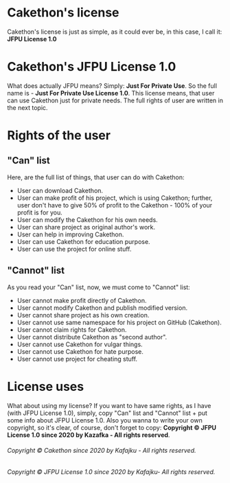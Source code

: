 # Cakethon's license

Cakethon's license is just as simple, as it could ever be, in this case, I call it: **JFPU License 1.0**

# Cakethon's JFPU License 1.0

What does actually JFPU means? Simply: **Just For Private Use**.
So the full name is - **Just For Private Use License 1.0**.
This license means, that user can use Cakethon just for private needs.
The full rights of user are written in the next topic.

# Rights of the user

## "Can" list

Here, are the full list of things, that user can do with Cakethon:
- User can download Cakethon.
- User can make profit of his project, which is using Cakethon; further, user don't have to give 50% of profit to the Cakethon - 100%
of your profit is for you.
- User can modify the Cakethon for his own needs.
- User can share project as original author's work.
- User can help in improving Cakethon.
- User can use Cakethon for education purpose.
- User can use the project for online stuff.

## "Cannot" list

As you read your "Can" list, now, we must come to "Cannot" list:
- User cannot make profit directly of Cakethon.
- User cannot modify Cakethon and publish modified version.
- User cannot share project as his own creation.
- User cannot use same namespace for his project on GitHub (Cakethon).
- User cannot claim rights for Cakethon.
- User cannot distribute Cakethon as "second author".
- User cannot use Cakethon for vulgar things.
- User cannot use Cakethon for hate purpose.
- User cannot use project for cheating stuff.

# License uses

What about using my license? If you want to have same rights, as I have (with JFPU License 1.0), simply, copy "Can" list and "Cannot" list + put some info about JFPU License 1.0. Also you wanna to write your own copyright, so it's clear, of course, don't forget to
copy: **Copyright © JFPU License 1.0 since 2020 by Kazafka - All rights reserved**.

###### Copyright © Cakethon since 2020 by Kafajku - All rights reserved.
###### Copyright © JFPU License 1.0 since 2020 by Kafajku- All rights reserved.
